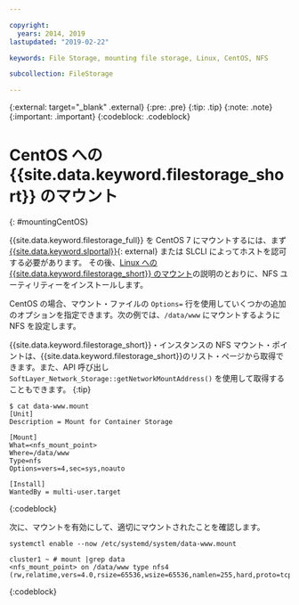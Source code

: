 ```yaml
---

copyright:
  years: 2014, 2019
lastupdated: "2019-02-22"

keywords: File Storage, mounting file storage, Linux, CentOS, NFS

subcollection: FileStorage

---
```

{:external: target="_blank" .external}
{:pre: .pre}
{:tip: .tip}
{:note: .note}
{:important: .important}
{:codeblock: .codeblock}


# CentOS への {{site.data.keyword.filestorage_short}} のマウント
{: #mountingCentOS}

{{site.data.keyword.filestorage_full}} を CentOS 7 にマウントするには、まず [{{site.data.keyword.slportal}}](https://control.softlayer.com/){: external} または SLCLI によってホストを認可する必要があります。 その後、[Linux への {{site.data.keyword.filestorage_short}} のマウント](/docs/infrastructure/FileStorage?topic=FileStorage-mountingLinux)の説明のとおりに、NFS ユーティリティーをインストールします。

CentOS の場合、マウント・ファイルの `Options=` 行を使用していくつかの追加のオプションを指定できます。次の例では、`/data/www` にマウントするように NFS を設定します。

{{site.data.keyword.filestorage_short}}・インスタンスの NFS マウント・ポイントは、{{site.data.keyword.filestorage_short}}のリスト・ページから取得できます。また、API 呼び出し `SoftLayer_Network_Storage::getNetworkMountAddress()` を使用して取得することもできます。
{:tip}

```
$ cat data-www.mount
[Unit]
Description = Mount for Container Storage

[Mount]
What=<nfs_mount_point>
Where=/data/www
Type=nfs
Options=vers=4,sec=sys,noauto

[Install]
WantedBy = multi-user.target
```
{:codeblock}

次に、マウントを有効にして、適切にマウントされたことを確認します。

```
systemctl enable --now /etc/systemd/system/data-www.mount

cluster1 ~ # mount |grep data
<nfs_mount_point> on /data/www type nfs4 (rw,relatime,vers=4.0,rsize=65536,wsize=65536,namlen=255,hard,proto=tcp,port=0,timeo=600,retrans=2,sec=sys,clientaddr=10.81.x.x,local_lock=none,addr=10.1.x.x)
```
{:codeblock}
